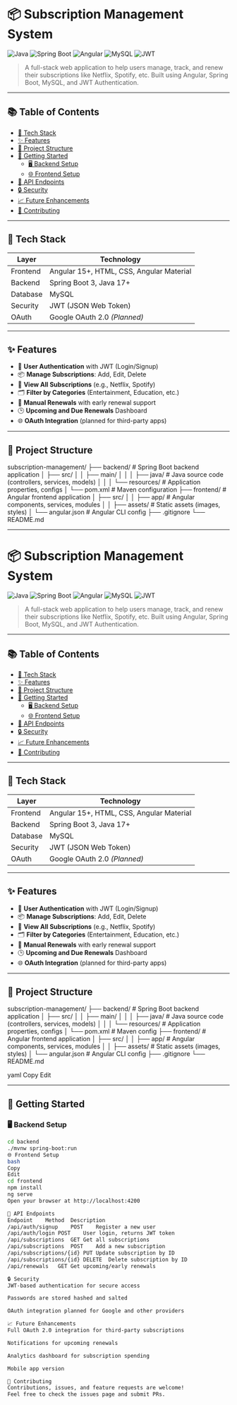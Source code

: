 # 📦 Subscription Management System

![Java](https://img.shields.io/badge/Java-17+-blue.svg)
![Spring Boot](https://img.shields.io/badge/Spring--Boot-3.0-brightgreen.svg)
![Angular](https://img.shields.io/badge/Angular-15+-red.svg)
![MySQL](https://img.shields.io/badge/Database-MySQL-blue.svg)
![JWT](https://img.shields.io/badge/Security-JWT-orange.svg)

> A full-stack web application to help users manage, track, and renew their subscriptions like Netflix, Spotify, etc. Built using Angular, Spring Boot, MySQL, and JWT Authentication.

---

## 📚 Table of Contents

- [🔧 Tech Stack](#-tech-stack)
- [✨ Features](#-features)
- [📁 Project Structure](#-project-structure)
- [🚀 Getting Started](#-getting-started)
  - [🖥️ Backend Setup](#️-backend-setup)
  - [🌐 Frontend Setup](#-frontend-setup)
- [🧪 API Endpoints](#-api-endpoints)
- [🔒 Security](#-security)
- [📈 Future Enhancements](#-future-enhancements)
- [🤝 Contributing](#-contributing)

---

## 🔧 Tech Stack

| Layer      | Technology                     |
|------------|--------------------------------|
| Frontend   | Angular 15+, HTML, CSS, Angular Material |
| Backend    | Spring Boot 3, Java 17+        |
| Database   | MySQL                          |
| Security   | JWT (JSON Web Token)           |
| OAuth      | Google OAuth 2.0 *(Planned)*   |

---

## ✨ Features

- 🔐 **User Authentication** with JWT (Login/Signup)
- 📦 **Manage Subscriptions**: Add, Edit, Delete
- 🧾 **View All Subscriptions** (e.g., Netflix, Spotify)
- 🗂️ **Filter by Categories** (Entertainment, Education, etc.)
- 🔁 **Manual Renewals** with early renewal support
- 🕒 **Upcoming and Due Renewals** Dashboard
- 🌐 **OAuth Integration** (planned for third-party apps)

---

## 📁 Project Structure

subscription-management/
├── backend/ # Spring Boot backend application
│ ├── src/
│ │ ├── main/
│ │ │ ├── java/ # Java source code (controllers, services, models)
│ │ │ └── resources/ # Application properties, configs
│ └── pom.xml # Maven configuration
├── frontend/ # Angular frontend application
│ ├── src/
│ │ ├── app/ # Angular components, services, modules
│ │ ├── assets/ # Static assets (images, styles)
│ └── angular.json # Angular CLI config
├── .gitignore
└── README.md

---

# 📦 Subscription Management System

![Java](https://img.shields.io/badge/Java-17+-blue.svg)
![Spring Boot](https://img.shields.io/badge/Spring--Boot-3.0-brightgreen.svg)
![Angular](https://img.shields.io/badge/Angular-15+-red.svg)
![MySQL](https://img.shields.io/badge/Database-MySQL-blue.svg)
![JWT](https://img.shields.io/badge/Security-JWT-orange.svg)

> A full-stack web application to help users manage, track, and renew their subscriptions like Netflix, Spotify, etc. Built using Angular, Spring Boot, MySQL, and JWT Authentication.

---

## 📚 Table of Contents

- [🔧 Tech Stack](#-tech-stack)
- [✨ Features](#-features)
- [📁 Project Structure](#-project-structure)
- [🚀 Getting Started](#-getting-started)
  - [🖥️ Backend Setup](#️-backend-setup)
  - [🌐 Frontend Setup](#-frontend-setup)
- [🧪 API Endpoints](#-api-endpoints)
- [🔒 Security](#-security)
- [📈 Future Enhancements](#-future-enhancements)
- [🤝 Contributing](#-contributing)

---

## 🔧 Tech Stack

| Layer      | Technology                     |
|------------|--------------------------------|
| Frontend   | Angular 15+, HTML, CSS, Angular Material |
| Backend    | Spring Boot 3, Java 17+        |
| Database   | MySQL                          |
| Security   | JWT (JSON Web Token)           |
| OAuth      | Google OAuth 2.0 *(Planned)*  |

---

## ✨ Features

- 🔐 **User Authentication** with JWT (Login/Signup)
- 📦 **Manage Subscriptions**: Add, Edit, Delete
- 🧾 **View All Subscriptions** (e.g., Netflix, Spotify)
- 🗂️ **Filter by Categories** (Entertainment, Education, etc.)
- 🔁 **Manual Renewals** with early renewal support
- 🕒 **Upcoming and Due Renewals** Dashboard
- 🌐 **OAuth Integration** (planned for third-party apps)

---

## 📁 Project Structure

subscription-management/
├── backend/ # Spring Boot backend application
│ ├── src/
│ │ ├── main/
│ │ │ ├── java/ # Java source code (controllers, services, models)
│ │ │ └── resources/ # Application properties, configs
│ └── pom.xml # Maven config
├── frontend/ # Angular frontend application
│ ├── src/
│ │ ├── app/ # Angular components, services, modules
│ │ ├── assets/ # Static assets (images, styles)
│ └── angular.json # Angular CLI config
├── .gitignore
└── README.md

yaml
Copy
Edit

---

## 🚀 Getting Started

### 🖥️ Backend Setup

```bash
cd backend
./mvnw spring-boot:run
🌐 Frontend Setup
bash
Copy
Edit
cd frontend
npm install
ng serve
Open your browser at http://localhost:4200

🧪 API Endpoints
Endpoint	Method	Description
/api/auth/signup	POST	Register a new user
/api/auth/login	POST	User login, returns JWT token
/api/subscriptions	GET	Get all subscriptions
/api/subscriptions	POST	Add a new subscription
/api/subscriptions/{id}	PUT	Update subscription by ID
/api/subscriptions/{id}	DELETE	Delete subscription by ID
/api/renewals	GET	Get upcoming/early renewals

🔒 Security
JWT-based authentication for secure access

Passwords are stored hashed and salted

OAuth integration planned for Google and other providers

📈 Future Enhancements
Full OAuth 2.0 integration for third-party subscriptions

Notifications for upcoming renewals

Analytics dashboard for subscription spending

Mobile app version

🤝 Contributing
Contributions, issues, and feature requests are welcome!
Feel free to check the issues page and submit PRs.

